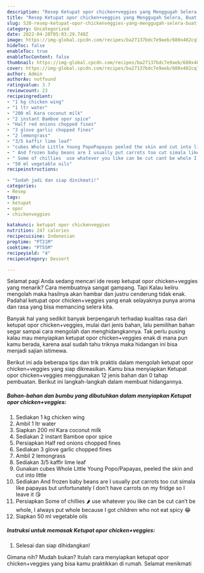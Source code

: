 ```yaml
---
description: "Resep Ketupat opor chicken+veggies yang Menggugah Selera, Buat Buka Puasa}"
title: "Resep Ketupat opor chicken+veggies yang Menggugah Selera, Buat Buka Puasa}"
slug: 520-resep-ketupat-opor-chickenveggies-yang-menggugah-selera-buat-buka-puasa
category: Uncategorized
date: 2022-04-28T05:03:29.748Z
image: https://img-global.cpcdn.com/recipes/ba27137bdc7e9aeb/680x482cq70/ketupat-opor-chickenveggies-foto-resep-utama.jpg
hideToc: false
enableToc: true
enableTocContent: false
thumbnail: https://img-global.cpcdn.com/recipes/ba27137bdc7e9aeb/680x482cq70/ketupat-opor-chickenveggies-foto-resep-utama.jpg
cover: https://img-global.cpcdn.com/recipes/ba27137bdc7e9aeb/680x482cq70/ketupat-opor-chickenveggies-foto-resep-utama.jpg
author: Admin
authorAv: notfound
ratingvalue: 3.7
reviewcount: 23
recipeingredient:
- "1 kg chicken wing"
- "1 ltr water"
- "200 ml Kara coconut milk"
- "2 instant Bamboe opor spice"
- "Half red onions chopped fines"
- "3 glove garlic chopped fines"
- "2 lemongrass"
- "3/5 kaffir lime leaf"
- "cubes Whole Little Young PopoPapayas peeled the skin and cut into little"
- " And frozen baby beans are I usually put carrots too cut simala like papayas but unfortunately I dont have carrots on my fridge so I leave it "
- " Some of chillies  use whatever you like can be cut cant be whole I always put whole because I got children who not eat spicy "
- "50 ml vegetable oils"
recipeinstructions:

- "Sudah jadi dan siap dinikmati!"
categories:
- Resep
tags:
- ketupat
- opor
- chickenveggies

katakunci: ketupat opor chickenveggies 
nutrition: 247 calories
recipecuisine: Indonesian
preptime: "PT21M"
cooktime: "PT55M"
recipeyield: "4"
recipecategory: Dessert

---
```



Selamat pagi Anda sedang mencari ide resep ketupat opor chicken+veggies yang menarik? Cara membuatnya sangat gampang. Tapi Kalau keliru mengolah maka hasilnya akan hambar dan justru cenderung tidak enak. Padahal ketupat opor chicken+veggies yang enak selayaknya punya aroma dan rasa yang bisa memancing selera kita.




Banyak hal yang sedikit banyak berpengaruh terhadap kualitas rasa dari ketupat opor chicken+veggies, mulai dari jenis bahan, lalu pemilihan bahan segar sampai cara mengolah dan menghidangkannya. Tak perlu pusing kalau mau menyiapkan ketupat opor chicken+veggies enak di mana pun kamu berada, karena asal sudah tahu triknya maka hidangan ini bisa menjadi sajian istimewa.


Berikut ini ada beberapa tips dan trik praktis dalam mengolah ketupat opor chicken+veggies yang siap dikreasikan. Kamu bisa menyiapkan Ketupat opor chicken+veggies menggunakan 12 jenis bahan dan 0 tahap pembuatan. Berikut ini langkah-langkah dalam membuat hidangannya.

<!--inarticleads1-->

##### Bahan-bahan dan bumbu yang dibutuhkan dalam menyiapkan Ketupat opor chicken+veggies:

1. Sediakan 1 kg chicken wing
1. Ambil 1 ltr water
1. Siapkan 200 ml Kara coconut milk
1. Sediakan 2 instant Bamboe opor spice
1. Persiapkan Half red onions chopped fines
1. Sediakan 3 glove garlic chopped fines
1. Ambil 2 lemongrass
1. Sediakan 3/5 kaffir lime leaf
1. Gunakan cubes Whole Little Young Popo/Papayas, peeled the skin and cut into little
1. Sediakan  And frozen baby beans are I usually put carrots too cut simala like papayas but unfortunately I don’t have carrots on my fridge so I leave it 😘
1. Persiapkan  Some of chillies 🌶 use whatever you like can be cut can’t be whole, I always put whole because I got children who not eat spicy 😂
1. Siapkan 50 ml vegetable oils




<!--inarticleads2-->

##### Instruksi untuk memasak Ketupat opor chicken+veggies:


1. Selesai dan siap dihidangkan!



Gimana nih? Mudah bukan? Itulah cara menyiapkan ketupat opor chicken+veggies yang bisa kamu praktikkan di rumah. Selamat menikmati
